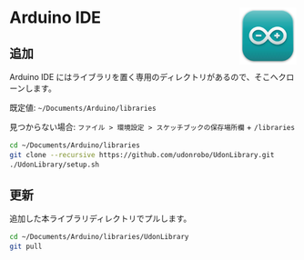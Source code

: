 # Arduino IDE <img src="../Assets/IconArduino.png" height="100px" align="right">

## 追加

Arduino IDE にはライブラリを置く専用のディレクトリがあるので、そこへクローンします。

既定値: `~/Documents/Arduino/libraries`

見つからない場合: `ファイル > 環境設定 > スケッチブックの保存場所欄` + `/libraries`

```sh
cd ~/Documents/Arduino/libraries
git clone --recursive https://github.com/udonrobo/UdonLibrary.git
./UdonLibrary/setup.sh
```

## 更新

追加した本ライブラリディレクトリでプルします。

```sh
cd ~/Documents/Arduino/libraries/UdonLibrary
git pull
```
